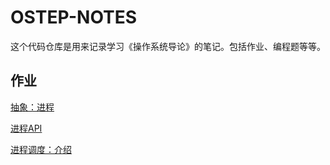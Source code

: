 # OSTEP-NOTES
这个代码仓库是用来记录学习《操作系统导论》的笔记。包括作业、编程题等等。

## 作业

[抽象：进程](https://github.com/Songrui625/OSTEP-NOTES/blob/main/hw/ch4-hw.md)

[进程API](https://github.com/Songrui625/OSTEP-NOTES/blob/main/hw/ch5-hw.md)

[进程调度：介绍](https://github.com/Songrui625/OSTEP-NOTES/blob/main/hw/ch7-hw.md)
